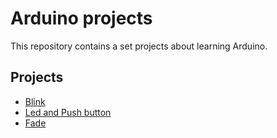Arduino projects
================

This repository contains a set projects about learning Arduino.

## Projects

  - [Blink](./01-blink/)
  - [Led and Push button](./02-led-and-switch/)
  - [Fade](./03-fade/)
